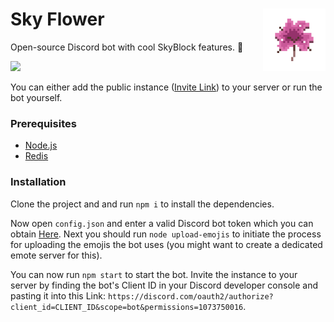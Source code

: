 # Sky Flower <img align="right" width="100" height="100" src="resources/icon_transparent.png">
Open-source Discord bot with cool SkyBlock features. 🌺

<img src="https://i.imgur.com/729g1KQ.png"></img>

You can either add the public instance (<a href="https://discord.com/oauth2/authorize?client_id=747232589961625665&scope=bot&permissions=1073750016">Invite Link</a>) to your server or run the bot yourself.

<h3>Prerequisites</h3>

- <a href="https://nodejs.org/">Node.js</a>
- <a href="https://redis.io/">Redis</a>

<h3>Installation</h3>

Clone the project and and run `npm i` to install the dependencies.

Now open `config.json` and enter a valid Discord bot token which you can obtain <a href="https://discord.com/developers/applications/">Here</a>. Next you should run `node upload-emojis` to initiate the process for uploading the emojis the bot uses (you might want to create a dedicated emote server for this).

You can now run `npm start` to start the bot. Invite the instance to your server by finding the bot's Client ID in your Discord developer console and pasting it into this Link: `https://discord.com/oauth2/authorize?client_id=CLIENT_ID&scope=bot&permissions=1073750016`.
